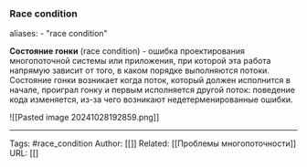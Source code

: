 ### Race condition

aliases: 
	- "race condition"

**Состояние гонки** (race condition) - ошибка проектирования многопоточной системы или приложения, при которой эта работа напрямую зависит от того, в каком порядке выполняются потоки. Состояние гонки возникает когда поток, который должен исполнится в начале, проиграл гонку и первым исполняется другой поток: поведение кода изменяется, из-за чего возникают недетерменированные ошибки.

![[Pasted image 20241028192859.png]]


---
Tags: #race_сondition
Author: [[]]
Related: [[Проблемы многопоточности]]
URL: [[]